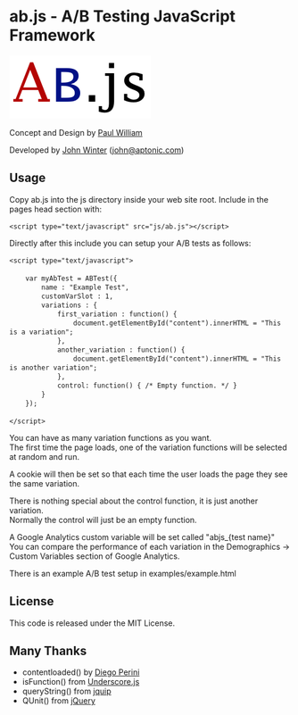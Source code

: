 # ab.js - A/B Testing JavaScript Framework

![Logo](https://github.com/newzealandpaul/ab.js/raw/markdown-test/web/2.png)

Concept and Design by [Paul William](https://github.com/newzealandpaul)

Developed by [John Winter](http://www.aptonic.com) (john@aptonic.com)

## Usage

Copy ab.js into the js directory inside your web site root. Include in the pages head section with:

	<script type="text/javascript" src="js/ab.js"></script>

Directly after this include you can setup your A/B tests as follows:

	<script type="text/javascript">

		var myAbTest = ABTest({
			name : "Example Test",
			customVarSlot : 1,
			variations : {
				first_variation : function() {
					document.getElementById("content").innerHTML = "This is a variation";
				},
				another_variation : function() {
					document.getElementById("content").innerHTML = "This is another variation";
				},
				control: function() { /* Empty function. */ }
			}
		});
		
	</script>
	
You can have as many variation functions as you want.  
The first time the page loads, one of the variation functions will be selected at random and run.

A cookie will then be set so that each time the user loads the page they see the same variation.

There is nothing special about the control function, it is just another variation.   
Normally the control will just be an empty function.

A Google Analytics custom variable will be set called "abjs_{test name}"  
You can compare the performance of each variation in the Demographics -> Custom Variables section of
Google Analytics.

There is an example A/B test setup in examples/example.html

## License

This code is released under the MIT License.

## Many Thanks 

* contentloaded() by [Diego Perini](https://github.com/dperini)
* isFunction() from [Underscore.js](http://documentcloud.github.com/underscore/)
* queryString() from [jquip](https://github.com/mythz/jquip)
* QUnit() from [jQuery](http://docs.jquery.com/QUnit)

